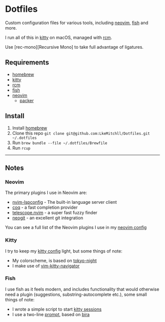 # Dotfiles

Custom configuration files for various tools, including [neovim], [fish] and more.

I run all of this in [kitty] on macOS, managed with [rcm].

Use [rec-mono][Recursive Mono] to take full advantage of ligatures.

## Requirements

- [homebrew]
- [kitty]
- [rcm]
- [fish]
- [neovim]
  - [packer]

## Install

1. Install [homebrew]
2. Clone this repo `git clone git@github.com:LkeMitchll/Dotfiles.git ~/.dotfiles`
3. Run `brew bundle --file ~/.dotfiles/Brewfile`
5. Run `rcup`

[neovim]: https://neovim.io
[packer]: https://github.com/wbthomason/packer.nvim
[kitty]: https://github.com/kovidgoyal/kitty
[rec-mono]: https://github.com/arrowtype/recursive
[homebrew]: https://brew.sh
[rcm]: https://github.com/thoughtbot/rcm
[fish]: https://fishshell.com

------------------------------------------------------------------------

## Notes

### Neovim

The primary plugins I use in Neovim are:

- [nvim-lspconfig] - The built-in language server client
- [coq] - a fast completion provider
- [telescope.nvim] - a super fast fuzzy finder
- [neogit] - an excellent git integration

You can see a full list of the Neovim plugins I use in my [neovim config]

[neovim config]: https://github.com/LkeMitchll/Dotfiles/tree/main/config/nvim/init.lua
[nvim-lspconfig]: https://github.com/neovim/nvim-lspconfig
[coq]: https://github.com/ms-jpq/coq_nvim
[telescope.nvim]: https://github.com/nvim-telescope/telescope.nvim
[neogit]: https://github.com/TimUntersberger/neogit

### Kitty

I try to keep my [kitty config] light, but some things of note:

- My colorscheme, is based on [tokyo-night]
- I make use of [vim-kitty-navigator]

[kitty config]: https://github.com/LkeMitchll/Dotfiles/blob/main/config/kitty/kitty.conf
[tokyo-night]: https://github.com/folke/tokyonight.nvim/tree/main/extras
[vim-kitty-navigator]: https://github.com/knubie/vim-kitty-navigator

### Fish

I use fish as it feels modern, and includes functionality that would otherwise
need a plugin (suggestions, substring-autocomplete etc.), some small things of
note:

- I wrote a simple script to start [kitty sessions]
- I use a two-line [prompt], based on [bira]

[kitty sessions]: https://github.com/LkeMitchll/Dotfiles/blob/main/config/fish/functions/session.fish
[prompt]: https://github.com/LkeMitchll/Dotfiles/blob/main/config/fish/functions/fish_prompt.fish
[bira]: https://github.com/ohmyzsh/ohmyzsh/wiki/Themes#bira
